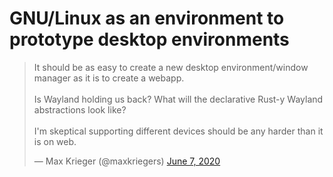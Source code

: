 # GNU/Linux as an environment to prototype desktop environments

<blockquote class="twitter-tweet"><p lang="en" dir="ltr">It should be as easy to create a new desktop environment/window manager as it is to create a webapp.<br><br>Is Wayland holding us back? What will the declarative Rust-y Wayland abstractions look like?<br><br>I&#39;m skeptical supporting different devices should be any harder than it is on web.</p>&mdash; Max Krieger (@maxkriegers) <a href="https://twitter.com/maxkriegers/status/1269759830526439430?ref_src=twsrc%5Etfw">June 7, 2020</a></blockquote> <script async src="https://platform.twitter.com/widgets.js" charset="utf-8"></script>
